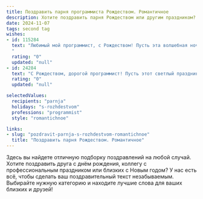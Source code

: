 ```yaml
---
title: Поздравить парня программиста Рождеством. Романтичное
description: Хотите поздравить парня Рождеством или другим праздником? Наш ИИ создаст незабываемое поздравление, а вы обязательно выделитесь среди других.  
date: 2024-11-07
tags: second tag
wishes:
- id: 115284
  text: "Любимый мой программист, с Рождеством! Пусть эта волшебная ночь подарит тебе не только уют и тепло домашнего очага, но и вдохновение, которое позволит тебе написать самый прекрасный код в твоей жизни – код нашей любви, бесконечный и неповторимый, как звёзды на зимнем небе.  Пусть все твои мечты исполнятся, а сердце будет полно радости и счастья, которые мы делим вместе.  Я люблю тебя!
  "
  rating: "0"
  updated: "null"
- id: 24284
  text: "С Рождеством, дорогой программист! Пусть этот светлый праздник принесет тебе много радости и вдохновения. Желаю, чтобы каждый твой проект был успешным, а каждый твой код был безупречен. Пусть в эту ночь ангелы одарят тебя своей заботой и любовью. Счастья, здоровья и сбычи всех мечтаний в новом году!"
  rating: "0"
  updated: "null"

selectedValues:
  recipients: "parnja"
  holidays: "s-rozhdestvom"
  professions: "programmist"
  style: "romantichnoe"

links:
- slug: "pozdravit-parnja-s-rozhdestvom-romantichnoe"
  title: "Поздравить парня Рождеством. Романтичное"
---
```


Здесь вы найдете отличную подборку поздравлений на любой случай.
Хотите поздравить друга с днём рождения, коллегу с профессиональным праздником или близких с Новым годом? У нас есть всё, чтобы сделать ваш поздравительный текст незабываемым. Выбирайте нужную категорию и находите лучшие слова для ваших близких и друзей!
